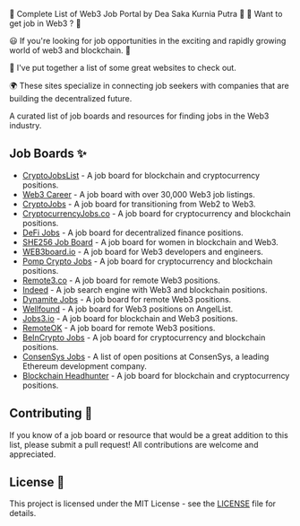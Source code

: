 🚀 Complete List of Web3 Job Portal by Dea Saka Kurnia Putra 🚀
🤩 Want to get job in Web3 ? 💸

😃 If you're looking for job opportunities in the exciting and rapidly growing world of web3 and blockchain. 💫

🤝 I've put together a list of some great websites to check out.

🌍 These sites specialize in connecting job seekers with companies that are building the decentralized future.

A curated list of job boards and resources for finding jobs in the Web3 industry.

## Job Boards ✨

- [CryptoJobsList](https://cryptojobslist.com/) - A job board for blockchain and cryptocurrency positions.
- [Web3 Career](https://web3.career/) - A job board with over 30,000 Web3 job listings.
- [CryptoJobs](https://crypto.jobs/) - A job board for transitioning from Web2 to Web3.
- [CryptocurrencyJobs.co](https://cryptocurrencyjobs.co/) - A job board for cryptocurrency and blockchain positions.
- [DeFi Jobs](https://www.defi.jobs/) - A job board for decentralized finance positions.
- [SHE256 Job Board](https://jobs.she256.org/jobs) - A job board for women in blockchain and Web3.
- [WEB3board.io](https://web3board.io/) - A job board for Web3 developers and engineers.
- [Pomp Crypto Jobs](https://pompcryptojobs.com/) - A job board for cryptocurrency and blockchain positions.
- [Remote3.co](https://remote3.co/) - A job board for remote Web3 positions.
- [Indeed](https://www.indeed.com/q-Web3-l-Remote-jobs.html?vjk=252a26e67661e2c7) - A job search engine with Web3 and blockchain positions.
- [Dynamite Jobs](https://dynamitejobs.com/skill/remote-web3-jobs) - A job board for remote Web3 positions.
- [Wellfound](https://wellfound.com/web3) - A job board for Web3 positions on AngelList.
- [Jobs3.io](https://jobs3.io/) - A job board for blockchain and Web3 positions.
- [RemoteOK](https://remoteok.com/remote-web3-jobs) - A job board for remote Web3 positions.
- [BeInCrypto Jobs](https://beincrypto.com/jobs/) - A job board for cryptocurrency and blockchain positions.
- [ConsenSys Jobs](https://consensys.net/careers/) - A list of open positions at ConsenSys, a leading Ethereum development company.
- [Blockchain Headhunter](https://www.blockchainheadhunter.com/jobs) - A job board for blockchain and cryptocurrency positions.

## Contributing 👷

If you know of a job board or resource that would be a great addition to this list, please submit a pull request! All contributions are welcome and appreciated.

## License 🪪

This project is licensed under the MIT License - see the [LICENSE](LICENSE) file for details.
